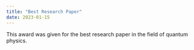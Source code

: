 ```yaml
---
title: "Best Research Paper"
date: 2023-01-15
---
```


This award was given for the best research paper in the field of quantum physics.
